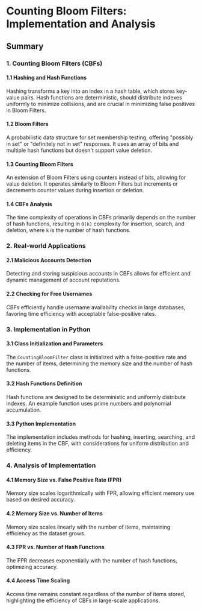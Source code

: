 # Counting Bloom Filters: Implementation and Analysis

## Summary

### 1. Counting Bloom Filters (CBFs)

#### 1.1 Hashing and Hash Functions
Hashing transforms a key into an index in a hash table, which stores key-value pairs. Hash functions are deterministic, should distribute indexes uniformly to minimize collisions, and are crucial in minimizing false positives in Bloom Filters.

#### 1.2 Bloom Filters
A probabilistic data structure for set membership testing, offering "possibly in set" or "definitely not in set" responses. It uses an array of bits and multiple hash functions but doesn't support value deletion.

#### 1.3 Counting Bloom Filters
An extension of Bloom Filters using counters instead of bits, allowing for value deletion. It operates similarly to Bloom Filters but increments or decrements counter values during insertion or deletion.

#### 1.4 CBFs Analysis
The time complexity of operations in CBFs primarily depends on the number of hash functions, resulting in `O(k)` complexity for insertion, search, and deletion, where `k` is the number of hash functions.

### 2. Real-world Applications

#### 2.1 Malicious Accounts Detection
Detecting and storing suspicious accounts in CBFs allows for efficient and dynamic management of account reputations.

#### 2.2 Checking for Free Usernames
CBFs efficiently handle username availability checks in large databases, favoring time efficiency with acceptable false-positive rates.

### 3. Implementation in Python

#### 3.1 Class Initialization and Parameters
The `CountingBloomFilter` class is initialized with a false-positive rate and the number of items, determining the memory size and the number of hash functions.

#### 3.2 Hash Functions Definition
Hash functions are designed to be deterministic and uniformly distribute indexes. An example function uses prime numbers and polynomial accumulation.

#### 3.3 Python Implementation
The implementation includes methods for hashing, inserting, searching, and deleting items in the CBF, with considerations for uniform distribution and efficiency.

### 4. Analysis of Implementation

#### 4.1 Memory Size vs. False Positive Rate (FPR)
Memory size scales logarithmically with FPR, allowing efficient memory use based on desired accuracy.

#### 4.2 Memory Size vs. Number of Items
Memory size scales linearly with the number of items, maintaining efficiency as the dataset grows.

#### 4.3 FPR vs. Number of Hash Functions
The FPR decreases exponentially with the number of hash functions, optimizing accuracy.

#### 4.4 Access Time Scaling
Access time remains constant regardless of the number of items stored, highlighting the efficiency of CBFs in large-scale applications.

